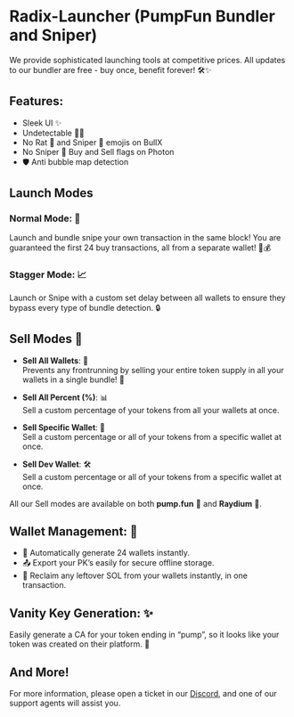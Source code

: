 # Radix-Launcher (PumpFun Bundler and Sniper)

We provide sophisticated launching tools at competitive prices. All updates to our bundler are free - buy once, benefit forever! 🛠️✨

## Features:

- Sleek UI ✨
- Undetectable 🕵️‍♂️
- No Rat 🐀 and Sniper 🎯 emojis on BullX
- No Sniper 🎯 Buy and Sell flags on Photon
- 🛡️ Anti bubble map detection

## Launch Modes

### Normal Mode: 🛫
Launch and bundle snipe your own transaction in the same block! You are guaranteed the first 24 buy transactions, all from a separate wallet! 🎯💰

### Stagger Mode: 📈
Launch or Snipe with a custom set delay between all wallets to ensure they bypass every type of bundle detection. 🔒

## Sell Modes 💸

- **Sell All Wallets**: 🧹  
  Prevents any frontrunning by selling your entire token supply in all your wallets in a single bundle! 🚀

- **Sell All Percent (%)**: 📊  
  Sell a custom percentage of your tokens from all your wallets at once.

- **Sell Specific Wallet**: 🎯  
  Sell a custom percentage or all of your tokens from a specific wallet at once.

- **Sell Dev Wallet**: 🛠️  
  Sell a custom percentage or all of your tokens from a specific wallet at once.

All our Sell modes are available on both **pump.fun** 🎉 and **Raydium** 🌊.

## Wallet Management: 🔐

- 🔄 Automatically generate 24 wallets instantly.
- 📤 Export your PK’s easily for secure offline storage.
- 💸 Reclaim any leftover SOL from your wallets instantly, in one transaction.

## Vanity Key Generation: ✨

Easily generate a CA for your token ending in “pump”, so it looks like your token was created on their platform. 🔑

## And More!

For more information, please open a ticket in our [Discord](https://discord.gg/7HnYH2uyYZ), and one of our support agents will assist you.



